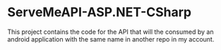 # ServeMeAPI-ASP.NET-CSharp
This project contains the code for the API that will the consumed by an android application with the same name in another repo in my account.
